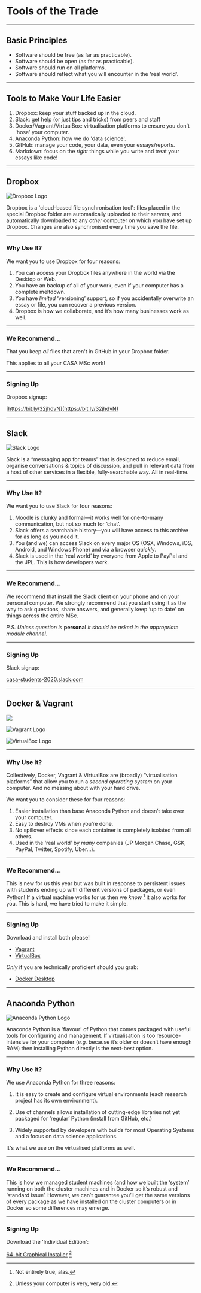 # Tools of the Trade

---

## Basic Principles

- Software should be free (as far as practicable).
- Software should be open (as far as practicable).
- Software should run on all platforms.
- Software should reflect what you will encounter in the 'real world'.

---

## Tools to Make Your Life Easier

1. Dropbox: keep your stuff backed up in the cloud.
2. Slack: get help (or just tips and tricks) from peers and staff
3. Docker/Vagrant/VirtualBox: virtualisation platforms to ensure you don't 'hose' your computer.
4. Anaconda Python: how we do 'data science'.
5. GitHub: manage your code, your data, even your essays/reports.
6. Markdown: focus on the *right* things while you write and treat your essays like code!

---

## Dropbox

![Dropbox Logo](./img/Dropbox.png)

Dropbox is a 'cloud-based file synchronisation tool': files placed in the special Dropbox folder are automatically uploaded to their servers, and automatically downloaded to any *other* computer on which you have set up Dropbox. Changes are also synchronised every time you save the file.

---

### Why Use It?

We want you to use Dropbox for four reasons:

1. You can access your Dropbox files anywhere in the world via the Desktop or Web.
2. You have an backup of all of your work, even if your computer has a complete meltdown.
3. You have *limited* ‘versioning’ support, so if you accidentally overwrite an essay or file, you can recover a previous version.
4. Dropbox is how we collaborate, and it’s how many businesses work as well.

---

### We Recommend... 

That you keep *all* files that aren't in GitHub in your Dropbox folder. 

This applies to all your CASA MSc work!

---

### Signing Up

Dropbox signup:

[https://bit.ly/32jhdvN](https://bit.ly/32jhdvN)

---

## Slack

![Slack Logo](img/Slack.png)

Slack is a “messaging app for teams” that is designed to reduce email, organise conversations & topics of discussion, and pull in relevant data from a host of other services in a flexible, fully-searchable way. All in real-time. 

---

### Why Use It?

We want you to use Slack for four reasons:

1. Moodle is clunky and formal—it works well for one-to-many communication, but not so much for ‘chat’.
2. Slack offers a searchable history—you will have access to this archive for as long as you need it.
3. You (and we) can access Slack on every major OS (OSX, Windows, iOS, Android, and Windows Phone) and via a browser *quickly*.
4. Slack is used in the ‘real world’ by everyone from Apple to PayPal and the JPL. This is how developers work.

---

### We Recommend... 

We recommend that install the Slack client on your phone and on your personal computer. We strongly recommend that you start using it as the way to ask questions, share answers, and generally keep ‘up to date’ on things across the entire MSc.

*P.S. Unless question is* **personal** *it should be asked in the appropriate module channel.*

---

### Signing Up

Slack signup:

[casa-students-2020.slack.com](https://casa-students-2020.slack.com)

---

## Docker & Vagrant

![](img/Docker.png)

![Vagrant Logo](img/Vagrant.png)

![VirtualBox Logo](img/VirtualBox.png)

---

### Why Use It?

Collectively, Docker, Vagrant & VirtualBox are (broadly) “virtualisation platforms” that allow you to run a *second operating system* on your computer. And no messing about with your hard drive. 

We want you to consider these for four reasons:

1. Easier installation than base Anaconda Python and doesn’t take over your computer.
2. Easy to destroy VMs when you’re done.
3. No spillover effects since each container is completely isolated from all others.
4. Used in the ‘real world’ by *many* companies (JP Morgan Chase, GSK, PayPal, Twitter, Spotify, Uber…).

---

### We Recommend...

This is new for us this year but was built in response to persistent issues with students ending up with different versions of packages, or even Python! If a virtual machine works for us then we *know* [^1] it also works for you. This is hard, we have tried to make it simple.

[^1]: Not entirely true, alas.

---

### Signing Up

Download and install both please!

- [Vagrant](https://www.vagrantup.com/downloads)
- [VirtualBox](https://www.virtualbox.org/wiki/Downloads)

*Only* if you are technically proficient should you grab:

- [Docker Desktop](https://docker.com/products/docker-desktop)

---

## Anaconda Python

![Anaconda Python Logo](img/Anaconda.png)

Anaconda Python is a 'flavour' of Python that comes packaged with useful tools for configuring and management. If virtualisation is too resource-intensive for your computer (*e.g.* because it’s older or doesn’t have enough RAM) then installing Python directly is the next-best option.

---

### Why Use It?

We use Anaconda Python for three reasons:

1. It is easy to create and configure virtual environments (each research project has its own environment).

2. Use of channels allows installation of cutting-edge libraries not yet packaged for ‘regular’ Python (install from GitHub, etc.)

3. Widely supported by developers with builds for most Operating Systems and a focus on data science applications.

It's what we use on the virtualised platforms as well.

---

### We Recommend...

This is how we managed student machines (and how we built the ‘system’ running on both the cluster machines and in Docker so it’s robust and ‘standard issue’. However, we can’t guarantee you’ll get the same versions of every package as we have installed on the cluster computers or in Docker so some differences may emerge.

---

### Signing Up

Download the 'Individual Edition':

[64-bit Graphical Installer](https://www.anaconda.com/products/individual) [^2]

[^2]: Unless your computer is very, very old.